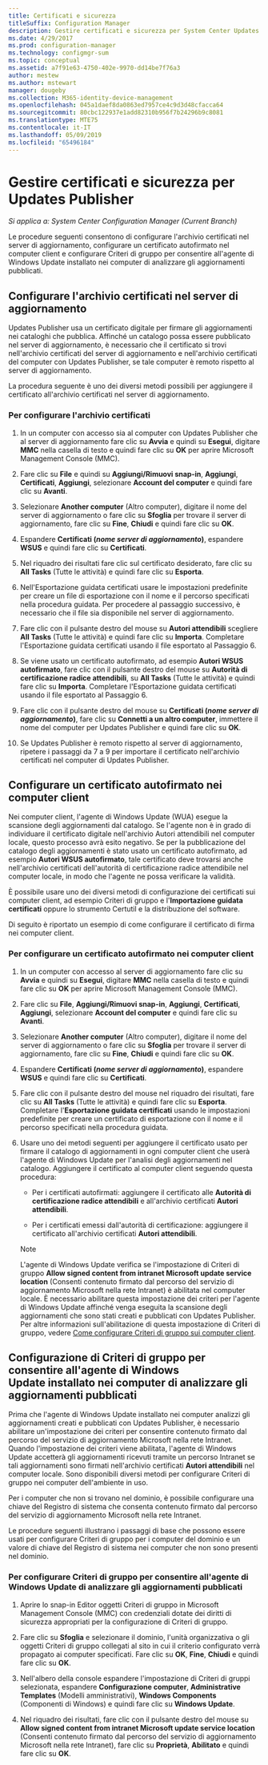 ```yaml
---
title: Certificati e sicurezza
titleSuffix: Configuration Manager
description: Gestire certificati e sicurezza per System Center Updates Publisher
ms.date: 4/29/2017
ms.prod: configuration-manager
ms.technology: configmgr-sum
ms.topic: conceptual
ms.assetid: a7f91e63-4750-402e-9970-dd14be7f76a3
author: mestew
ms.author: mstewart
manager: dougeby
ms.collection: M365-identity-device-management
ms.openlocfilehash: 045a1daef8da0863ed7957ce4c9d3d48cfacca64
ms.sourcegitcommit: 80cbc122937e1add82310b956f7b24296b9c8081
ms.translationtype: MTE75
ms.contentlocale: it-IT
ms.lasthandoff: 05/09/2019
ms.locfileid: "65496184"
---
```

# <a name="manage-certificates-and-security-for-updates-publisher"></a>Gestire certificati e sicurezza per Updates Publisher

*Si applica a: System Center Configuration Manager (Current Branch)*

Le procedure seguenti consentono di configurare l'archivio certificati nel server di aggiornamento, configurare un certificato autofirmato nel computer client e configurare Criteri di gruppo per consentire all'agente di Windows Update installato nei computer di analizzare gli aggiornamenti pubblicati.

## <a name="configure-the-certificate-store-on-the-update-server"></a>Configurare l'archivio certificati nel server di aggiornamento
 Updates Publisher usa un certificato digitale per firmare gli aggiornamenti nei cataloghi che pubblica. Affinché un catalogo possa essere pubblicato nel server di aggiornamento, è necessario che il certificato si trovi nell'archivio certificati del server di aggiornamento e nell'archivio certificati del computer con Updates Publisher, se tale computer è remoto rispetto al server di aggiornamento.

La procedura seguente è uno dei diversi metodi possibili per aggiungere il certificato all'archivio certificati nel server di aggiornamento.

### <a name="to-configure-the-certificate-store"></a>Per configurare l'archivio certificati
1.  In un computer con accesso sia al computer con Updates Publisher che al server di aggiornamento fare clic su **Avvia** e quindi su **Esegui**, digitare **MMC** nella casella di testo e quindi fare clic su **OK** per aprire Microsoft Management Console (MMC).

2.  Fare clic su **File** e quindi su **Aggiungi/Rimuovi snap-in**, **Aggiungi**, **Certificati**, **Aggiungi**, selezionare **Account del computer** e quindi fare clic su **Avanti**.

3.  Selezionare **Another computer** (Altro computer), digitare il nome del server di aggiornamento o fare clic su **Sfoglia** per trovare il server di aggiornamento, fare clic su **Fine**, **Chiudi** e quindi fare clic su **OK**.

4.  Espandere **Certificati (*nome server di aggiornamento*)**, espandere **WSUS** e quindi fare clic su **Certificati**.

5.  Nel riquadro dei risultati fare clic sul certificato desiderato, fare clic su **All Tasks** (Tutte le attività) e quindi fare clic su **Esporta**.

6.  Nell'Esportazione guidata certificati usare le impostazioni predefinite per creare un file di esportazione con il nome e il percorso specificati nella procedura guidata. Per procedere al passaggio successivo, è necessario che il file sia disponibile nel server di aggiornamento.

7.  Fare clic con il pulsante destro del mouse su **Autori attendibili** scegliere **All Tasks** (Tutte le attività) e quindi fare clic su **Importa**. Completare l'Esportazione guidata certificati usando il file esportato al Passaggio 6.

8.  Se viene usato un certificato autofirmato, ad esempio **Autori WSUS autofirmato**, fare clic con il pulsante destro del mouse su **Autorità di certificazione radice attendibili**, su **All Tasks** (Tutte le attività) e quindi fare clic su **Importa**. Completare l'Esportazione guidata certificati usando il file esportato al Passaggio 6.

9.  Fare clic con il pulsante destro del mouse su **Certificati (*nome server di aggiornamento*)**, fare clic su **Connetti a un altro computer**, immettere il nome del computer per Updates Publisher e quindi fare clic su **OK**.

10. Se Updates Publisher è remoto rispetto al server di aggiornamento, ripetere i passaggi da 7 a 9 per importare il certificato nell'archivio certificati nel computer di Updates Publisher.



## <a name="configure-a-self-signing-certificate-on-client-computers"></a>Configurare un certificato autofirmato nei computer client
Nei computer client, l'agente di Windows Update (WUA) esegue la scansione degli aggiornamenti dal catalogo. Se l'agente non è in grado di individuare il certificato digitale nell'archivio Autori attendibili nel computer locale, questo processo avrà esito negativo. Se per la pubblicazione del catalogo degli aggiornamenti è stato usato un certificato autofirmato, ad esempio **Autori WSUS autofirmato**, tale certificato deve trovarsi anche nell'archivio certificati dell'autorità di certificazione radice attendibile nel computer locale, in modo che l'agente ne possa verificare la validità.

È possibile usare uno dei diversi metodi di configurazione dei certificati sui computer client, ad esempio Criteri di gruppo e l'**Importazione guidata certificati** oppure lo strumento Certutil e la distribuzione del software.

Di seguito è riportato un esempio di come configurare il certificato di firma nei computer client.

### <a name="to-configure-a-self-signing-certificate-on-client-computers"></a>Per configurare un certificato autofirmato nei computer client
1. In un computer con accesso al server di aggiornamento fare clic su **Avvia** e quindi su **Esegui**, digitare **MMC** nella casella di testo e quindi fare clic su **OK** per aprire Microsoft Management Console (MMC).

2. Fare clic su **File**, **Aggiungi/Rimuovi snap-in**, **Aggiungi**, **Certificati**, **Aggiungi**, selezionare **Account del computer** e quindi fare clic su **Avanti**.

3. Selezionare **Another computer** (Altro computer), digitare il nome del server di aggiornamento o fare clic su **Sfoglia** per trovare il server di aggiornamento, fare clic su **Fine**, **Chiudi** e quindi fare clic su **OK**.

4. Espandere **Certificati (*nome server di aggiornamento*)**, espandere **WSUS** e quindi fare clic su **Certificati**.

5. Fare clic con il pulsante destro del mouse nel riquadro dei risultati, fare clic su **All Tasks** (Tutte le attività) e quindi fare clic su **Esporta**. Completare l'**Esportazione guidata certificati** usando le impostazioni predefinite per creare un certificato di esportazione con il nome e il percorso specificati nella procedura guidata.

6. Usare uno dei metodi seguenti per aggiungere il certificato usato per firmare il catalogo di aggiornamenti in ogni computer client che userà l'agente di Windows Update per l'analisi degli aggiornamenti nel catalogo. Aggiungere il certificato al computer client seguendo questa procedura:

   -   Per i certificati autofirmati: aggiungere il certificato alle **Autorità di certificazione radice attendibili** e all'archivio certificati **Autori attendibili**.

   -   Per i certificati emessi dall'autorità di certificazione: aggiungere il certificato all'archivio certificati **Autori attendibili**.

   > [!NOTE]
   > L'agente di Windows Update verifica se l'impostazione di Criteri di gruppo **Allow signed content from intranet Microsoft update service location** (Consenti contenuto firmato dal percorso del servizio di aggiornamento Microsoft nella rete Intranet) è abilitata nel computer locale. È necessario abilitare questa impostazione dei criteri per l'agente di Windows Update affinché venga eseguita la scansione degli aggiornamenti che sono stati creati e pubblicati con Updates Publisher. Per altre informazioni sull'abilitazione di questa impostazione di Criteri di gruppo, vedere [Come configurare Criteri di gruppo sui computer client](<https://technet.microsoft.com/library/bb530967.aspx(d=robot>).



## <a name="configuring-group-policy-to-allow-wuaon-computers-to-scan-for-published-updates"></a>Configurazione di Criteri di gruppo per consentire all'agente di Windows Update installato nei computer di analizzare gli aggiornamenti pubblicati
Prima che l'agente di Windows Update installato nei computer analizzi gli aggiornamenti creati e pubblicati con Updates Publisher, è necessario abilitare un'impostazione dei criteri per consentire contenuto firmato dal percorso del servizio di aggiornamento Microsoft nella rete Intranet. Quando l'impostazione dei criteri viene abilitata, l'agente di Windows Update accetterà gli aggiornamenti ricevuti tramite un percorso Intranet se tali aggiornamenti sono firmati nell'archivio certificati **Autori attendibili** nel computer locale. Sono disponibili diversi metodi per configurare Criteri di gruppo nei computer dell'ambiente in uso.

Per i computer che non si trovano nel dominio, è possibile configurare una chiave del Registro di sistema che consenta contenuto firmato dal percorso del servizio di aggiornamento Microsoft nella rete Intranet.

Le procedure seguenti illustrano i passaggi di base che possono essere usati per configurare Criteri di gruppo per i computer del dominio e un valore di chiave del Registro di sistema nei computer che non sono presenti nel dominio.

### <a name="to-configure-group-policy-to-allow-wua-to-scan-for-published-updates"></a>Per configurare Criteri di gruppo per consentire all'agente di Windows Update di analizzare gli aggiornamenti pubblicati
1.  Aprire lo snap-in Editor oggetti Criteri di gruppo in Microsoft Management Console (MMC) con credenziali dotate dei diritti di sicurezza appropriati per la configurazione di Criteri di gruppo.

2.  Fare clic su **Sfoglia** e selezionare il dominio, l'unità organizzativa o gli oggetti Criteri di gruppo collegati al sito in cui il criterio configurato verrà propagato ai computer specificati. Fare clic su **OK**, **Fine**, **Chiudi** e quindi fare clic su **OK**.

3.  Nell'albero della console espandere l'impostazione di Criteri di gruppi selezionata, espandere **Configurazione computer**, **Administrative Templates** (Modelli amministrativi), **Windows Components** (Componenti di Windows) e quindi fare clic su **Windows Update**.

4.  Nel riquadro dei risultati, fare clic con il pulsante destro del mouse su **Allow signed content from intranet Microsoft update service location** (Consenti contenuto firmato dal percorso del servizio di aggiornamento Microsoft nella rete Intranet), fare clic su **Proprietà**, **Abilitato** e quindi fare clic su **OK**.
